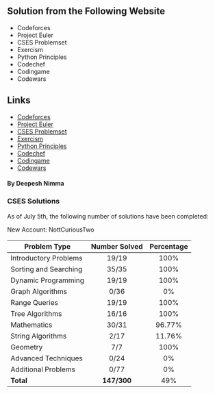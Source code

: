 ## Solution from the Following Website
* Codeforces
* Project Euler
* CSES Problemset
* Exercism
* Python Principles
* Codechef
* Codingame
* Codewars

## Links
* [Codeforces](codeforces.com)
* [Project Euler](https://projecteuler.net/)
* [CSES Problemset](cses.fi/problemset)
* [Exercism](https://exercism.io/)
* [Python Principles](https://pythonprinciples.com/challenges/)
* [Codechef](https://www.codechef.com/)
* [Codingame](https://www.codingame.com/)
* [Codewars](https://www.codewars.com/)

#### By Deepesh Nimma

### CSES Solutions

As of July 5th, the following number of solutions have been completed:

New Account: NottCuriousTwo

| Problem Type          | Number Solved |  Percentage |
|-----------------------|:-------------:|:-----------:|
| Introductory Problems |     19/19     |    100%     |
| Sorting and Searching |     35/35     |    100%     |
| Dynamic Programming   |     19/19     |    100%     |
| Graph Algorithms      |     0/36      |     0%      |
| Range Queries         |     19/19     |    100%     |
| Tree Algorithms       |     16/16     |    100%     |
| Mathematics           |     30/31     |   96.77%    |
| String Algorithms     |     2/17      |   11.76%    |
| Geometry              |     7/7       |    100%     |
| Advanced Techniques   |     0/24      |     0%      |
| Additional Problems   |     0/77      |     0%      |
| **Total**             |  **147/300**  |    49%      |
